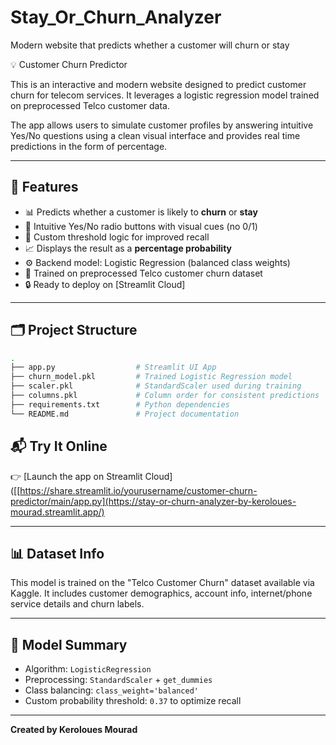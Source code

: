 # Stay_Or_Churn_Analyzer
Modern website that predicts whether a customer will churn or stay 

💡 Customer Churn Predictor

This is an interactive and modern website designed to predict customer churn for telecom services.
It leverages a logistic regression model trained on preprocessed Telco customer data.

The app allows users to simulate customer profiles by answering intuitive Yes/No questions using a clean visual interface and provides real time predictions in the form of percentage.

---

## 🚀 Features


- 📊 Predicts whether a customer is likely to **churn** or **stay**
- 🎨 Intuitive Yes/No radio buttons with visual cues (no 0/1)
- 🎯 Custom threshold logic for improved recall
- 📈 Displays the result as a **percentage probability**
- ⚙️ Backend model: Logistic Regression (balanced class weights)
- 🧠 Trained on preprocessed Telco customer churn dataset
- 🔒 Ready to deploy on [Streamlit Cloud]

---

## 🗂️ Project Structure

```bash
.
├── app.py                  # Streamlit UI App
├── churn_model.pkl         # Trained Logistic Regression model
├── scaler.pkl              # StandardScaler used during training
├── columns.pkl             # Column order for consistent predictions
├── requirements.txt        # Python dependencies
└── README.md               # Project documentation
```


## 📬 Try It Online

👉 [Launch the app on Streamlit Cloud]([[https://share.streamlit.io/yourusername/customer-churn-predictor/main/app.py](https://stay-or-churn-analyzer-by-keroloues-mourad.streamlit.app/)

---

## 📊 Dataset Info

This model is trained on the "Telco Customer Churn" dataset available via Kaggle.
It includes customer demographics, account info, internet/phone service details and churn labels.

---

## 🧠 Model Summary

- Algorithm: `LogisticRegression`
- Preprocessing: `StandardScaler` + `get_dummies`
- Class balancing: `class_weight='balanced'`
- Custom probability threshold: `0.37` to optimize recall

---

**Created by Keroloues Mourad**
